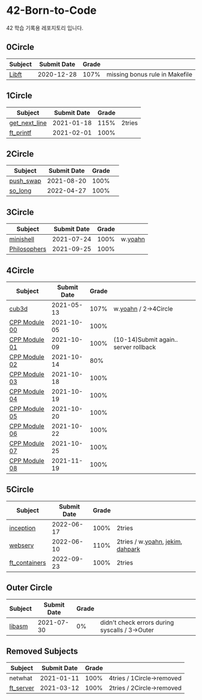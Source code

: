 # 42-Born-to-Code
42 학습 기록용 레포지토리 입니다.


## 0Circle

|                                   Subject                                     | Submit Date |  Grade |   | 
| ----------------------------------------------------------------------------- | ----------- | ------ | - |
| [Libft](https://github.com/mocha-kim/42-Born-to-Code/tree/main/0CIRCLE/Libft) |  2020-12-28 |  107%  | missing bonus rule in Makefile |


## 1Circle

|                                          Subject                                              | Submit Date |  Grade |   | 
| --------------------------------------------------------------------------------------------- | ----------- | ------ | - |
| [get_next_line](https://github.com/mocha-kim/42-Born-to-Code/tree/main/1CIRCLE/get_next_line) |  2021-01-18 |  115%  | 2tries |
| [ft_printf](https://github.com/mocha-kim/42-Born-to-Code/tree/main/1CIRCLE/ft_printf)         |  2021-02-01 |  100%  |   |


## 2Circle

|                                         Subject                                       | Submit Date |  Grade |   | 
| ------------------------------------------------------------------------------------- | ----------- | ------ | - |
| [push_swap](https://github.com/mocha-kim/42-Born-to-Code/tree/main/2CIRCLE/push_swap) |  2021-08-20 |  100%  |   |
| [so_long](https://github.com/mocha-kim/42-Born-to-Code/tree/main/2CIRCLE/so_long)     |  2022-04-27 |  100%  |   |


## 3Circle

|                                           Subject                                           | Submit Date |  Grade |   | 
| ------------------------------------------------------------------------------------------- | ----------- | ------ | - |
| [minishell](https://github.com/mocha-kim/minishell)                                         |  2021-07-24 |  100%  | w.[yoahn](https://github.com/AYoungSn) |
| [Philosophers](https://github.com/mocha-kim/42-Born-to-Code/tree/main/3CIRCLE/Philosophers) |  2021-09-25 |  100%  |   |


## 4Circle

|                                     Subject                                   | Submit Date |  Grade |   | 
| ----------------------------------------------------------------------------- | ----------- | ------ | - |
| [cub3d](https://github.com/mocha-kim/42-Born-to-Code/tree/main/4CIRCLE/cub3d) |  2021-05-13 |  107%  | w.[yoahn](https://github.com/AYoungSn) / 2->4Circle |
| [CPP Module 00](https://github.com/mocha-kim/42-Born-to-Code/tree/main/4CIRCLE/CPP%20Module/00) | 2021-10-05 |  100%  |  |
| [CPP Module 01](https://github.com/mocha-kim/42-Born-to-Code/tree/main/4CIRCLE/CPP%20Module/01) | 2021-10-09 |  100%  | (10-14)Submit again.. server rollback |
| [CPP Module 02](https://github.com/mocha-kim/42-Born-to-Code/tree/main/4CIRCLE/CPP%20Module/02) | 2021-10-14 |   80%  |  |
| [CPP Module 03](https://github.com/mocha-kim/42-Born-to-Code/tree/main/4CIRCLE/CPP%20Module/03) | 2021-10-18 |  100%  |  |
| [CPP Module 04](https://github.com/mocha-kim/42-Born-to-Code/tree/main/4CIRCLE/CPP%20Module/04) | 2021-10-19 |  100%  |  |
| [CPP Module 05](https://github.com/mocha-kim/42-Born-to-Code/tree/main/4CIRCLE/CPP%20Module/05) | 2021-10-20 |  100%  |  |
| [CPP Module 06](https://github.com/mocha-kim/42-Born-to-Code/tree/main/4CIRCLE/CPP%20Module/06) | 2021-10-22 |  100%  |  |
| [CPP Module 07](https://github.com/mocha-kim/42-Born-to-Code/tree/main/4CIRCLE/CPP%20Module/07) | 2021-10-25 |  100%  |  |
| [CPP Module 08](https://github.com/mocha-kim/42-Born-to-Code/tree/main/4CIRCLE/CPP%20Module/08) | 2021-11-19 |  100%  |  |


## 5Circle

|                              Subject                            | Submit Date |  Grade |   | 
| --------------------------------------------------------------- | ----------- | ------ | - |
| [inception](https://github.com/mocha-kim/inception)             |  2022-06-17 |  100%  | 2tries |
| [webserv](https://github.com/mocha-kim/webserv)                 |  2022-06-10 |  110%  | 2tries / w.[yoahn](https://github.com/AYoungSn), [jekim](https://github.com/Two-Jay), [dahpark](https://github.com/byeori0306)|
| [ft_containers](https://github.com/mocha-kim/ft_containers)     |  2022-09-23 |  100%  | 2tries |



## Outer Circle

|                                         Subject                                        | Submit Date |  Grade |   | 
| -------------------------------------------------------------------------------------- | ----------- | ------ | - |
|   [libasm](https://github.com/mocha-kim/42-Born-to-Code/tree/main/OuterCircle/libasm)  |  2021-07-30 |   0%   | didn't check errors during syscalls / 3->Outer |

## Removed Subjects

|                                         Subject                                       | Submit Date |  Grade |   | 
| ------------------------------------------------------------------------------------- | ----------- | ------ | - |
| netwhat                                                                               |  2021-01-11 |  100%  | 4tries / 1Circle->removed |
| [ft_server](https://github.com/mocha-kim/42-Born-to-Code/tree/main/2CIRCLE/ft_server) |  2021-03-12 |  100%  | 2tries / 2Circle->removed |


